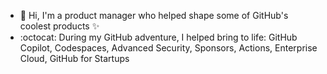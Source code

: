 - 👋 Hi, I'm a product manager who helped shape some of GitHub's coolest products ✨
- :octocat: During my GitHub adventure, I helped bring to life: GitHub Copilot, Codespaces, Advanced Security, Sponsors, Actions, Enterprise Cloud, GitHub for Startups 

<!---
KasiaSun/KasiaSun is a ✨ special ✨ repository because its `README.md` (this file) appears on your GitHub profile.
You can click the Preview link to take a look at your changes.
--->
